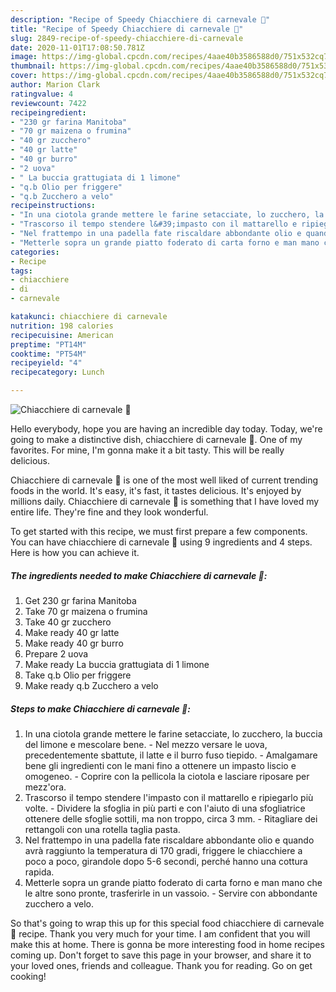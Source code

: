 ```yaml
---
description: "Recipe of Speedy Chiacchiere di carnevale 🌷"
title: "Recipe of Speedy Chiacchiere di carnevale 🌷"
slug: 2849-recipe-of-speedy-chiacchiere-di-carnevale
date: 2020-11-01T17:08:50.781Z
image: https://img-global.cpcdn.com/recipes/4aae40b3586588d0/751x532cq70/chiacchiere-di-carnevale-🌷-recipe-main-photo.jpg
thumbnail: https://img-global.cpcdn.com/recipes/4aae40b3586588d0/751x532cq70/chiacchiere-di-carnevale-🌷-recipe-main-photo.jpg
cover: https://img-global.cpcdn.com/recipes/4aae40b3586588d0/751x532cq70/chiacchiere-di-carnevale-🌷-recipe-main-photo.jpg
author: Marion Clark
ratingvalue: 4
reviewcount: 7422
recipeingredient:
- "230 gr farina Manitoba"
- "70 gr maizena o frumina"
- "40 gr zucchero"
- "40 gr latte"
- "40 gr burro"
- "2 uova"
- " La buccia grattugiata di 1 limone"
- "q.b Olio per friggere"
- "q.b Zucchero a velo"
recipeinstructions:
- "In una ciotola grande mettere le farine setacciate, lo zucchero, la buccia del limone e mescolare bene.  Nel mezzo versare le uova, precedentemente sbattute, il latte e il burro fuso tiepido.  Amalgamare bene gli ingredienti con le mani fino a ottenere un impasto liscio e omogeneo.  Coprire con la pellicola la ciotola e lasciare riposare per mezz&#39;ora."
- "Trascorso il tempo stendere l&#39;impasto con il mattarello e ripiegarlo più volte.  Dividere la sfoglia in più parti e con l&#39;aiuto di una sfogliatrice ottenere delle sfoglie sottili, ma non troppo, circa 3 mm.  Ritagliare dei rettangoli con una rotella taglia pasta."
- "Nel frattempo in una padella fate riscaldare abbondante olio e quando avrà raggiunto la temperatura di 170 gradi, friggere le chiacchiere a poco a poco, girandole dopo 5-6 secondi, perché hanno una cottura rapida."
- "Metterle sopra un grande piatto foderato di carta forno e man mano che le altre sono pronte, trasferirle in un vassoio.  Servire con abbondante zucchero a velo."
categories:
- Recipe
tags:
- chiacchiere
- di
- carnevale

katakunci: chiacchiere di carnevale 
nutrition: 198 calories
recipecuisine: American
preptime: "PT14M"
cooktime: "PT54M"
recipeyield: "4"
recipecategory: Lunch

---
```



![Chiacchiere di carnevale 🌷](https://img-global.cpcdn.com/recipes/4aae40b3586588d0/751x532cq70/chiacchiere-di-carnevale-🌷-recipe-main-photo.jpg)

Hello everybody, hope you are having an incredible day today. Today, we're going to make a distinctive dish, chiacchiere di carnevale 🌷. One of my favorites. For mine, I'm gonna make it a bit tasty. This will be really delicious.

Chiacchiere di carnevale 🌷 is one of the most well liked of current trending foods in the world. It's easy, it's fast, it tastes delicious. It's enjoyed by millions daily. Chiacchiere di carnevale 🌷 is something that I have loved my entire life. They're fine and they look wonderful.




To get started with this recipe, we must first prepare a few components. You can have chiacchiere di carnevale 🌷 using 9 ingredients and 4 steps. Here is how you can achieve it.

<!--inarticleads1-->

##### The ingredients needed to make Chiacchiere di carnevale 🌷:

1. Get 230 gr farina Manitoba
1. Take 70 gr maizena o frumina
1. Take 40 gr zucchero
1. Make ready 40 gr latte
1. Make ready 40 gr burro
1. Prepare 2 uova
1. Make ready  La buccia grattugiata di 1 limone
1. Take q.b Olio per friggere
1. Make ready q.b Zucchero a velo




<!--inarticleads2-->

##### Steps to make Chiacchiere di carnevale 🌷:

1. In una ciotola grande mettere le farine setacciate, lo zucchero, la buccia del limone e mescolare bene.  - Nel mezzo versare le uova, precedentemente sbattute, il latte e il burro fuso tiepido.  - Amalgamare bene gli ingredienti con le mani fino a ottenere un impasto liscio e omogeneo.  - Coprire con la pellicola la ciotola e lasciare riposare per mezz&#39;ora.
1. Trascorso il tempo stendere l&#39;impasto con il mattarello e ripiegarlo più volte.  - Dividere la sfoglia in più parti e con l&#39;aiuto di una sfogliatrice ottenere delle sfoglie sottili, ma non troppo, circa 3 mm.  - Ritagliare dei rettangoli con una rotella taglia pasta.
1. Nel frattempo in una padella fate riscaldare abbondante olio e quando avrà raggiunto la temperatura di 170 gradi, friggere le chiacchiere a poco a poco, girandole dopo 5-6 secondi, perché hanno una cottura rapida.
1. Metterle sopra un grande piatto foderato di carta forno e man mano che le altre sono pronte, trasferirle in un vassoio.  - Servire con abbondante zucchero a velo.




So that's going to wrap this up for this special food chiacchiere di carnevale 🌷 recipe. Thank you very much for your time. I am confident that you will make this at home. There is gonna be more interesting food in home recipes coming up. Don't forget to save this page in your browser, and share it to your loved ones, friends and colleague. Thank you for reading. Go on get cooking!
